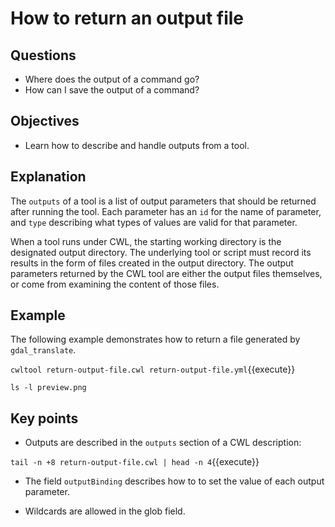 # How to return an output file

## Questions

- Where does the output of a command go?
- How can I save the output of a command?

## Objectives

- Learn how to describe and handle outputs from a tool.

## Explanation 

The `outputs` of a tool is a list of output parameters that should be returned after running the tool. Each parameter has an `id` for the name of parameter, and `type` describing what types of values are valid for that parameter.

When a tool runs under CWL, the starting working directory is the designated output directory. The underlying tool or script must record its results in the form of files created in the output directory. The output parameters returned by the CWL tool are either the output files themselves, or come from examining the content of those files.

## Example

The following example demonstrates how to return a file generated by `gdal_translate`.

`cwltool return-output-file.cwl return-output-file.yml`{{execute}}

`ls -l preview.png`

## Key points

- Outputs are described in the `outputs` section of a CWL description:

`tail -n +8 return-output-file.cwl | head -n 4`{{execute}}

- The field `outputBinding` describes how to to set the value of each output parameter.

- Wildcards are allowed in the glob field.